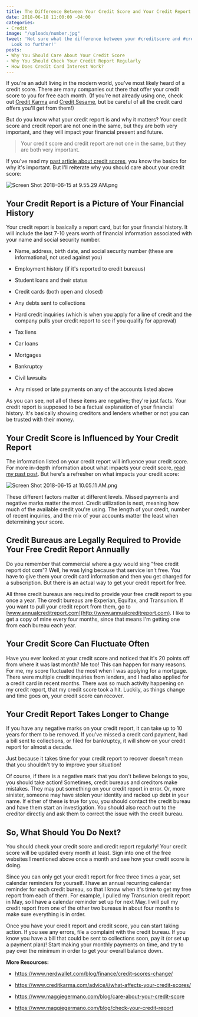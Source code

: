 ```yaml
---
title: The Difference Between Your Credit Score and Your Credit Report
date: 2018-06-18 11:00:00 -04:00
categories:
- Credit
image: "/uploads/number.jpg"
tweet: 'Not sure what the difference between your #creditscore and #creditreport are?
  Look no further!'
posts:
- Why You Should Care About Your Credit Score
- Why You Should Check Your Credit Report Regularly
- How Does Credit Card Interest Work?
---
```


If you're an adult living in the modern world, you've most likely heard of a credit score. There are many companies out there that offer your credit score to you for free each month. (If you're not already using one, check out [Credit Karma](http://www.creditkarma.com) and [Credit Sesame](http://www.creditsesame.com), but be careful of all the credit card offers you'll get from them!)

But do you know what your credit report is and why it matters? Your credit score and credit report are not one in the same, but they are both very important, and they will impact your financial present and future.

> Your credit score and credit report are not one in the same, but they are both very important.

If you've read my [past article about credit scores](https://www.maggiegermano.com/blog/care-about-your-credit-score), you know the basics for why it's important. But I'll reiterate why you should care about your credit score: 

![Screen Shot 2018-06-15 at 9.55.29 AM.png](/uploads/Screen%20Shot%202018-06-15%20at%209.55.29%20AM.png)

## Your Credit Report is a Picture of Your Financial History

Your credit report is basically a report card, but for your financial history. It will include the last 7-10 years worth of financial information associated with your name and social security number. 

* Name, address, birth date, and social security number (these are informational, not used against you)

* Employment history (if it's reported to credit bureaus)

* Student loans and their status

* Credit cards (both open and closed)

* Any debts sent to collections

* Hard credit inquiries (which is when you apply for a line of credit and the company pulls your credit report to see if you qualify for approval)

* Tax liens

* Car loans

* Mortgages

* Bankruptcy

* Civil lawsuits

* Any missed or late payments on any of the accounts listed above

As you can see, not all of these items are negative; they're just facts. Your credit report is supposed to be a factual explanation of your financial history. It's basically showing creditors and lenders whether or not you can be trusted with their money. 

## Your Credit Score is Influenced by Your Credit Report

The information listed on your credit report will influence your credit score. For more in-depth information about what impacts your credit score, [read my past post](https://www.maggiegermano.com/blog/care-about-your-credit-score). But here's a refresher on what impacts your credit score:

![Screen Shot 2018-06-15 at 10.05.11 AM.png](/uploads/Screen%20Shot%202018-06-15%20at%2010.05.11%20AM.png)

These different factors matter at different levels. Missed payments and negative marks matter the most. Credit utilization is next, meaning how much of the available credit you're using. The length of your credit, number of recent inquiries, and the mix of your accounts matter the least when determining your score. 

## Credit Bureaus are Legally Required to Provide Your Free Credit Report Annually

Do you remember that commercial where a guy would sing "free credit report dot com"? Well, he was lying because that service isn't free. You have to give them your credit card information and then you get charged for a subscription. But there is an actual way to get your credit report for free.

All three credit bureaus are required to provide your free credit report to you once a year. The credit bureaus are Experian, Equifax, and Transunion. If you want to pull your credit report from them, go to [www.annualcreditreport.com](http://www.annualcreditreport.com). I like to get a copy of mine every four months, since that means I'm getting one from each bureau each year.

## Your Credit Score Can Fluctuate Often

Have you ever looked at your credit score and noticed that it's 20 points off from where it was last month? Me too! This can happen for many reasons. For me, my score fluctuated the most when I was applying for a mortgage. There were multiple credit inquiries from lenders, and I had also applied for a credit card in recent months. There was so much activity happening on my credit report, that my credit score took a hit. Luckily, as things change and time goes on, your credit score can recover. 

## Your Credit Report Takes Longer to Change

If you have any negative marks on your credit report, it can take up to 10 years for them to be removed. If you've missed a credit card payment, had a bill sent to collections, or filed for bankruptcy, it will show on your credit report for almost a decade.

Just because it takes time for your credit report to recover doesn't mean that you shouldn't try to improve your situation! 

Of course, if there is a negative mark that you don't believe belongs to you, you should take action! Sometimes, credit bureaus and creditors make mistakes. They may put something on your credit report in error. Or, more sinister, someone may have stolen your identity and racked up debt in your name. If either of these is true for you, you should contact the credit bureau and have them start an investigation. You should also reach out to the creditor directly and ask them to correct the issue with the credit bureau.

## So, What Should You Do Next?

You should check your credit score and credit report regularly! Your credit score will be updated every month at least. Sign into one of the free websites I mentioned above once a month and see how your credit score is doing.

Since you can only get your credit report for free three times a year, set calendar reminders for yourself. I have an annual recurring calendar reminder for each credit bureau, so that I know when it's time to get my free report from each of them. For example, I pulled my Transunion credit report in May, so I have a calendar reminder set up for next May. I will pull my credit report from one of the other two bureaus in about four months to make sure everything is in order.

Once you have your credit report and credit score, you can start taking action. If you see any errors, file a complaint with the credit bureau. If you know you have a bill that could be sent to collections soon, pay it (or set up a payment plan)! Start making your monthly payments on time, and try to pay over the minimum in order to get your overall balance down. 

**More Resources:**

* https://www.nerdwallet.com/blog/finance/credit-scores-change/

* https://www.creditkarma.com/advice/i/what-affects-your-credit-scores/

* https://www.maggiegermano.com/blog/care-about-your-credit-score

* https://www.maggiegermano.com/blog/check-your-credit-report